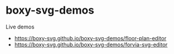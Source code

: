 # boxy-svg-demos

Live demos
- https://boxy-svg.github.io/boxy-svg-demos/floor-plan-editor
- https://boxy-svg.github.io/boxy-svg-demos/forvia-svg-editor
